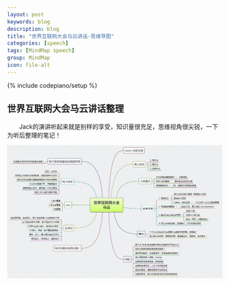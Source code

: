 ```yaml
---
layout: post
keywords: blog
description: blog
title: "世界互联网大会马云讲话-思维导图"
categories: [speech]
tags: [MindMap speech]
group: MindMap
icon: file-alt
---
```

{% include codepiano/setup %}

## 世界互联网大会马云讲话整理

　　Jack的演讲听起来就是别样的享受，知识量很充足，思维视角很尖锐，一下为听后整理的笔记！

<img src="/image/worldnet.jpg" /> 